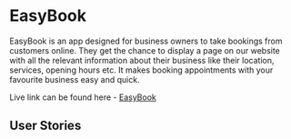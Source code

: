 # EasyBook

EasyBook is an app designed for business owners to take bookings from customers online. They get the chance to display a page on our website with all the relevant information about their business like their location, services, opening hours etc. It makes booking appointments with your favourite business easy and quick.

Live link can be found here - [EasyBook](#)

## User Stories

## 